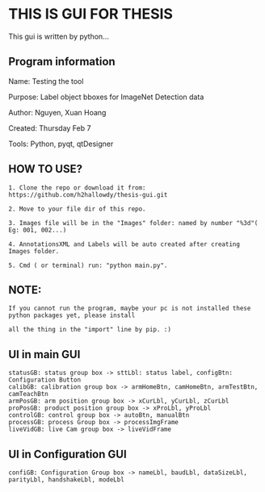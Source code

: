 # THIS IS GUI FOR THESIS
This gui is written by python... 

## Program information
Name:             Testing the tool

Purpose:          Label object bboxes for ImageNet Detection data

Author:           Nguyen, Xuan Hoang

Created:          Thursday Feb 7

Tools:            Python, pyqt, qtDesigner


## HOW TO USE?
    1. Clone the repo or download it from: https://github.com/h2hallowdy/thesis-gui.git

    2. Move to your file dir of this repo.

    3. Images file will be in the "Images" folder: named by number "%3d"( Eg: 001, 002...)

    4. AnnotationsXML and Labels will be auto created after creating Images folder.

    5. Cmd ( or terminal) run: "python main.py".

## NOTE:

    If you cannot run the program, maybe your pc is not installed these python packages yet, please install 

    all the thing in the "import" line by pip. :)


## UI in main GUI
    statusGB: status group box -> sttLbl: status label, configBtn: Configuration Button
    calibGB: calibration group box -> armHomeBtn, camHomeBtn, armTestBtn, camTeachBtn
    armPosGB: arm position group box -> xCurLbl, yCurLbl, zCurLbl
    proPosGB: product position group box -> xProLbl, yProLbl
    controlGB: control group box -> autoBtn, manualBtn
    processGB: process Group box -> processImgFrame
    liveVidGB: live Cam group box -> liveVidFrame

## UI in Configuration GUI
    confiGB: Configuration Group box -> nameLbl, baudLbl, dataSizeLbl, parityLbl, handshakeLbl, modeLbl
